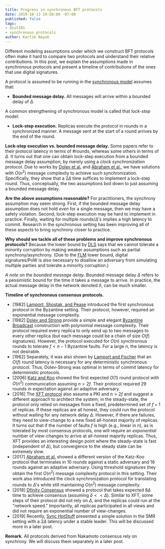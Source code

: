 ```yaml
---
title: Progress in synchronous BFT protocols
date: 2019-10-13 19:58:00 -07:00
published: false
tags:
- dist101
- synchronous protocols
author: Kartik Nayak
---
```


Different modeling assumptions under which we construct BFT protocols often make it hard to compare two protocols and understand their relative contributions. In this post, we explain the assumptions made in *synchronous* protocols and present a timeline of contributions of the ones that use digital signatures. 

A protocol is assumed to be running in the [synchronous model](https://decentralizedthoughts.github.io/2019-06-01-2019-5-31-models/) assumes that:
- **Bounded message delay.** All messages will arrive within a bounded delay of $\Delta$.

A common strengthening of synchronous model is called that *lock-step* model:
- **Lock-step execution.** Replicas execute the protocol in rounds in a synchronized manner. A message sent at the start of a round arrives by the end of the round.

**Lock-step execution vs. bounded message delay.** Some papers refer to their protocol latency in terms of \#rounds, whereas some others in terms of $\Delta$. It turns out that one can obtain lock-step execution from a bounded message delay assumption, by merely using a *clock synchronization* protocol. Due to works by [Dolev et al.](http://citeseerx.ist.psu.edu/viewdoc/download?doi=10.1.1.499.2250&rep=rep1&type=pdf) and [Abraham et al.](https://eprint.iacr.org/2018/1028.pdf), we have solutions with $O(n^2)$ message complexity to achieve such synchronization. Specifically, they show that a $2\Delta$ time suffices to implement a lock-step round. Thus, conceptually, the two assumptions boil down to just assuming a bounded message delay.

**Are the above assumptions reasonable?** For practitioners, the synchrony assumption may seem strong. First, if the bounded message delay assumption does not hold *even* for a single message, then we may have a safety violation. Second, lock-step execution may be hard to implement in practice. Finally, waiting for multiple rounds/$\Delta$’s implies a high latency to commit. Research in the synchronous setting has been improving all of these aspects to bring synchrony closer to practice.

**Why should we tackle all of these problems and improve synchronous protocols?** Because the lower bound by [DLS](https://decentralizedthoughts.github.io/2019-06-25-on-the-impossibility-of-byzantine-agreement-for-n-equals-3f-in-partial-synchrony/) says that we cannot tolerate a minority corruption by making weaker assumptions such as partial synchrony/asynchrony. (Due to the [FLM](https://decentralizedthoughts.github.io/2019-08-02-byzantine-agreement-is-impossible-for-$n-slash-leq-3-f$-is-the-adversary-can-easily-simulate/) lower bound, digital signatures/PoW is also necessary to disallow an adversary from simulating multiple parties and tolerate a minority corruption.)

*A note on the bounded message delay.* Bounded message delay $\Delta$ refers to a pessimistic bound for the time it takes a message to arrive. In practice, the actual message delay in the network denoted $\delta$, can be much smaller.

**Timeline of synchronous consensus protocols.** 
- \[1982\] [Lamport, Shostak, and Pease](https://people.eecs.berkeley.edu/~luca/cs174/byzantine.pdf) introduced the first synchronous protocol in the Byzantine setting. Their protocol, however, required an exponential message complexity. 
- \[1982\] [Dolev and Strong](https://www.researchgate.net/publication/220616485_Authenticated_Algorithms_for_Byzantine_Agreement) provide a simple and elegant [Byzantine Broadcast](https://decentralizedthoughts.github.io/2019-06-27-defining-consensus/) construction with polynomial message complexity. Their protocol required every replica to only send up to two messages to every other replica (but each message could be a chain of size $O(f)$ signatures). However, the protocol executed for $O(n)$ synchronous rounds to tolerate $f < n-1$ Byzantine faults. For a large $n$, the latency is not desirable.
- \[1982\] Separately, it was also shown by [Lamport and Fischer](https://lamport.azurewebsites.net/pubs/trans.pdf) that an $O(f)$ round latency is necessary for any deterministic synchronous protocol. Thus, Dolev-Strong was optimal in terms of commit latency for deterministic protocols. 
- \[2006\] [Katz and Koo](https://eprint.iacr.org/2006/065.pdf) showed the first expected $O(1)$ round protocol with $O(n^2)$ communication assuming $n>2f$. Their protocol required 29 rounds in expectation against an adaptive adversary. 
- \[2016\] The [XFT protocol](https://www.usenix.org/system/files/conference/osdi16/osdi16-liu.pdf) also assume a PKI and $n>2f$ and suggest a different approach to architect the system; in the steady-state, the protocol only relied on messages from a fixed, predetermined set of $f+1$ of replicas. If these replicas are all honest,  they could run the protocol without waiting for any network delay $\Delta$. However, if there are failures, they need to view-change to a new fixed all-honest majority of replicas. It turns out that if the number of faults $f$ is high (e.g., linear in $n$), as is tolerated by most consensus protocols, one will require an *exponential* number of view-changes to arrive at all-honest majority replicas. Thus, XFT provides an interesting design point where the steady-state is fast (independent of $\Delta$), but convergence to the steady state can be extremely slow.
- \[2017\] [Abraham et al.](https://eprint.iacr.org/2018/1028.pdf) showed a different version of the Katz-Koo protocol that terminates in 10 rounds against a static adversary and 16 rounds against an adaptive adversary. Using threshold signatures they obtain the first $O(n^2)$ message complexity protocol in this setting. Their work also introduced the clock synchronization protocol for translating rounds to $\Delta$’s while still maintaining $O(n^2)$ message complexity.
- \[2018\] [Dfinity Consensus](https://eprint.iacr.org/2018/1153.pdf) showed a protocol that takes expected $8\Delta$ time to achieve consensus (assuming $\delta << \Delta$). Similar to XFT, some steps of their protocol did not rely on $\Delta$, and the replicas could run at the "network speed." Importantly, all replicas participated in all views and did not require an exponential number of view-changes. 
- \[2019\] Recently, [Sync HotStuff](https://eprint.iacr.org/2019/270.pdf) presented a simple solution in the SMR setting with a $2\Delta$ latency under a stable leader. This will be discussed more in a later post.

**Remark.** All protocols derived from Nakamoto consensus rely on synchrony. We will discuss them separately in a later post.
